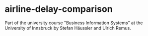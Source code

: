 # airline-delay-comparison
Part of the university course "Business Information Systems" at the University of Innsbruck by Stefan Häussler and Ulrich Remus.
